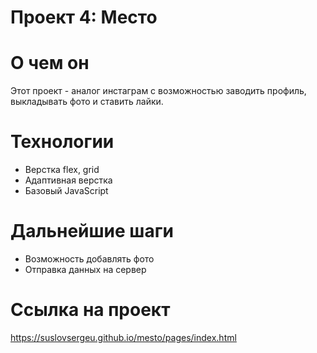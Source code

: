 # Проект 4: Место

# О чем он
Этот проект - аналог инстаграм с возможностью заводить профиль, выкладывать фото и ставить лайки.

# Технологии
 - Верстка flex, grid
 - Адаптивная верстка
 - Базовый JavaScript

 # Дальнейшие шаги
 - Возможность добавлять фото
 - Отправка данных на сервер

 # Ссылка на проект
 https://suslovsergeu.github.io/mesto/pages/index.html
